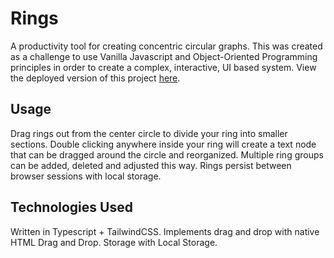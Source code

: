 # Rings

A productivity tool for creating concentric circular graphs. This was created as a challenge to use Vanilla Javascript and Object-Oriented Programming principles in order to create a complex, interactive, UI based system. View the deployed version of this project [here](https://xynree.github.io/rings/).

## Usage

Drag rings out from the center circle to divide your ring into smaller sections. Double clicking anywhere inside your ring will create a text node that can be dragged around the circle and reorganized.  Multiple ring groups can be added, deleted and adjusted this way. Rings persist between browser sessions with local storage.

## Technologies Used

Written in Typescript + TailwindCSS. Implements drag and drop with native HTML Drag and Drop. Storage with Local Storage. 


